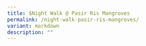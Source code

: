 ```yaml
---
title: $Night Walk @ Pasir Ris Mangroves
permalink: /night-walk-pasir-ris-mangroves/
variant: markdown
description: ""
---
```

